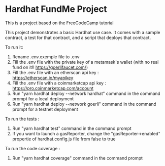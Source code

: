 # Hardhat FundMe Project

This is a project based on the FreeCodeCamp tutorial

This project demonstrates a basic Hardhat use case. It comes with a sample contract, a test for that contract, and a script that deploys that contract.

To run it:

1. Rename .env.exemple file to .env
2. Fill the .env file with the private key of a metamask's wallet (with no real fund on it!! https://goerlifaucet.com/)
3. Fill the .env file with an etherscan api key : https://etherscan.io/myapikey
4. Fill the .env file with a coinmarketcap api key : https://pro.coinmarketcap.com/account
5. Run "yarn hardhat deploy --network hardhat" command in the command prompt for a local deployment
7. Run "yarn hardhat deploy --network goerli" command in the command prompt for a testnet deployment

To run the tests :
1. Run "yarn hardhat test" command in the command prompt
2. If you want to launch a gasReporter, change the "gasReporter->enabled" propertie of hardhat.config.js file from false to true

To run the code coverage :
1. Run "yarn hardhat coverage" command in the command prompt